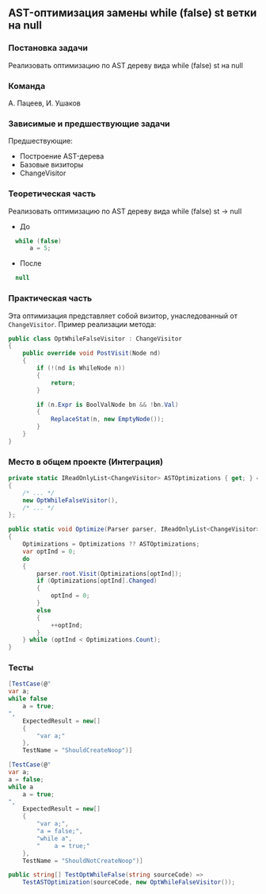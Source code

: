 ## AST-оптимизация замены while (false) st ветки на null

### Постановка задачи

Реализовать оптимизацию по AST дереву вида while (false) st на null

### Команда
А. Пацеев, И. Ушаков

### Зависимые и предшествующие задачи

Предшествующие:

- Построение AST-дерева
- Базовые визиторы
- ChangeVisitor

### Теоретическая часть

Реализовать оптимизацию по AST дереву вида while (false) st -> null

  * До

  ```csharp
    while (false) 
        a = 5; 
  ```

  * После

  ```csharp
    null
  ```

### Практическая часть

Эта оптимизация представляет собой визитор, унаследованный от `ChangeVisitor`. Пример реализации метода:

```csharp
public class OptWhileFalseVisitor : ChangeVisitor
{
    public override void PostVisit(Node nd)
    {
        if (!(nd is WhileNode n))
        {
            return;
        }

        if (n.Expr is BoolValNode bn && !bn.Val)
        {
            ReplaceStat(n, new EmptyNode());
        }
    }
}
```

### Место в общем проекте (Интеграция)

```csharp
private static IReadOnlyList<ChangeVisitor> ASTOptimizations { get; } = new List<ChangeVisitor>
{
    /* ... */
    new OptWhileFalseVisitor(),
    /* ... */
};

public static void Optimize(Parser parser, IReadOnlyList<ChangeVisitor> Optimizations = null)
{
    Optimizations = Optimizations ?? ASTOptimizations;
    var optInd = 0;
    do
    {
        parser.root.Visit(Optimizations[optInd]);
        if (Optimizations[optInd].Changed)
        {
            optInd = 0;
        }
        else
        {
            ++optInd;
        }
    } while (optInd < Optimizations.Count);
}
```

### Тесты

```csharp
[TestCase(@"
var a;
while false
    a = true;
",
    ExpectedResult = new[]
    {
        "var a;"
    },
    TestName = "ShouldCreateNoop")]

[TestCase(@"
var a;
a = false;
while a
    a = true;
",
    ExpectedResult = new[]
    {
        "var a;",
        "a = false;",
        "while a",
        "    a = true;"
    },
    TestName = "ShouldNotCreateNoop")]

public string[] TestOptWhileFalse(string sourceCode) =>
    TestASTOptimization(sourceCode, new OptWhileFalseVisitor());
```
